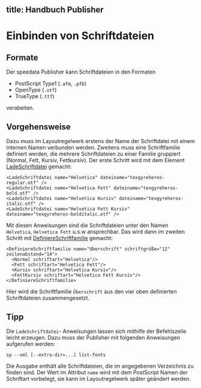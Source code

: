 title: Handbuch Publisher
---
Einbinden von Schriftdateien
============================

Formate
-------

Der speedata Publisher kann Schriftdateien in den Formaten

-   PostScript Type1 (`.afm`, `.pfb`)
-   OpenType (`.otf`)
-   TrueType (`.ttf`)

verabeiten.

Vorgehensweise
--------------

Dazu muss im Layoutregelwerk erstens der Name der Schriftdatei mit einem
internen Namen verbunden werden. Zweitens muss eine Schriftfamilie
definiert werden, die mehrere Schriftdateien zu einer Familie gruppiert
(Normal, Fett, Kursiv, Fettkursiv). Der erste Schritt wird mit dem
Element [LadeSchriftdatei](../commands-de/loadfontfile.html) gemacht:

    <LadeSchriftdatei name="Helvetica" dateiname="texgyreheros-regular.otf" />
    <LadeSchriftdatei name="Helvetica Fett" dateiname="texgyreheros-bold.otf" />
    <LadeSchriftdatei name="Helvetica Kursiv" dateiname="texgyreheros-italic.otf" />
    <LadeSchriftdatei name="Helvetica Fett Kursiv" dateiname="texgyreheros-bolditalic.otf" />

Mit diesen Anweisungen sind die Schriftdateien unter den Namen
`Helvetica`, `Helvetica Fett` u.s.w ansprechbar. Das wird dann im
zweiten Schritt mit
[DefiniereSchriftfamilie](../commands-de/definefontfamily.html) gemacht:

    <DefiniereSchriftfamilie name="Überschrift" schriftgröße="12" zeilenabstand="14">
      <Normal schriftart="Helvetica"/>
      <Fett schriftart="Helvetica Fett"/>
      <Kursiv schriftart="Helvetica Kursiv"/>
      <FettKursiv schriftart="Helvetica Fett Kursiv"/>
    </DefiniereSchriftfamilie>

Hier wird die Schriftfamilie `Überschrift` aus den vier oben definierten
Schriftdateien zusammengesetzt.

Tipp
----

Die `LadeSchriftdatei`- Anweisungen lassen sich mithilfe der
Befehlszeile leicht erzeugen. Dazu muss der Publisher mit folgenden
Anweisungen aufgerufen werden:

    sp --xml [--extra-dir=...] list-fonts

Die Ausgabe enthält alle Schriftdateien, die im angegebenen Verzeichnis
zu finden sind. Der Wert im Attribut `name` wird mit dem PostScript
Namen der Schriftart vorbelegt, sie kann im Layoutregelwerk später
geändert werden.
